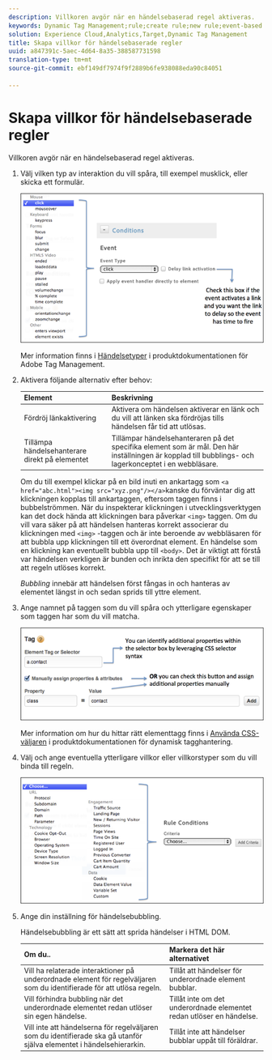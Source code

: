 ```yaml
---
description: Villkoren avgör när en händelsebaserad regel aktiveras.
keywords: Dynamic Tag Management;rule;create rule;new rule;event-based rule;delay link activation;apply event handler directly to element;bubbling;event bubbling
solution: Experience Cloud,Analytics,Target,Dynamic Tag Management
title: Skapa villkor för händelsebaserade regler
uuid: a847391c-5aec-4d64-8a35-388587731598
translation-type: tm+mt
source-git-commit: ebf149df7974f9f2889b6fe938088eda90c84051

---
```



# Skapa villkor för händelsebaserade regler

Villkoren avgör när en händelsebaserad regel aktiveras.

1. Välj vilken typ av interaktion du vill spåra, till exempel musklick, eller skicka ett formulär.

   ![](assets/condition-event-based.png)

   Mer information finns i [Händelsetyper](https://marketing.adobe.com/resources/help/en_US/dtm/event_types.html) i produktdokumentationen för Adobe Tag Management.

1. Aktivera följande alternativ efter behov:

   | Element | Beskrivning |
   |--- |--- |
   | Fördröj länkaktivering | Aktivera om händelsen aktiverar en länk och du vill att länken ska fördröjas tills händelsen får tid att utlösas. |
   | Tillämpa händelsehanterare direkt på elementet | Tillämpar händelsehanteraren på det specifika element som är mål. Den här inställningen är kopplad till bubblings- och lagerkonceptet i en webbläsare. |

   Om du till exempel klickar på en bild inuti en ankartagg som `<a href="abc.html"><img src="xyz.png"/></a>`kanske du förväntar dig att klickningen kopplas till ankartaggen, eftersom taggen finns i bubbelströmmen. När du inspekterar klickningen i utvecklingsverktygen kan det dock hända att klickningen bara påverkar `<img>` taggen. Om du vill vara säker på att händelsen hanteras korrekt associerar du klickningen med `<img>` -taggen och är inte beroende av webbläsaren för att bubbla upp klickningen till ett överordnat element. En händelse som en klickning kan eventuellt bubbla upp till `<body>`. Det är viktigt att förstå var händelsen verkligen är bunden och inrikta den specifikt för att se till att regeln utlöses korrekt.

   *Bubbling* innebär att händelsen först fångas in och hanteras av elementet längst in och sedan sprids till yttre element.

1. Ange namnet på taggen som du vill spåra och ytterligare egenskaper som taggen har som du vill matcha.

   ![](assets/condition-event-based2.png)

   Mer information om hur du hittar rätt elementtagg finns i [Använda CSS-väljaren](https://marketing.adobe.com/resources/help/en_US/dtm/css-selector.html) i produktdokumentationen för dynamisk tagghantering.

1. Välj och ange eventuella ytterligare villkor eller villkorstyper som du vill binda till regeln.

   ![](assets/condition-event-based3.png)

1. Ange din inställning för händelsebubbling.

   Händelsebubbling är ett sätt att sprida händelser i HTML DOM.

   | Om du.. | Markera det här alternativet |
   |--- |--- |
   | Vill ha relaterade interaktioner på underordnade element för regelväljaren som du identifierade för att utlösa regeln. | Tillåt att händelser för underordnade element bubblar. |
   | Vill förhindra bubbling när det underordnade elementet redan utlöser sin egen händelse. | Tillåt inte om det underordnade elementet redan utlöser en händelse. |
   | Vill inte att händelserna för regelväljaren som du identifierade ska gå utanför själva elementet i händelsehierarkin. | Tillåt inte att händelser bubblar uppåt till föräldrar. |
